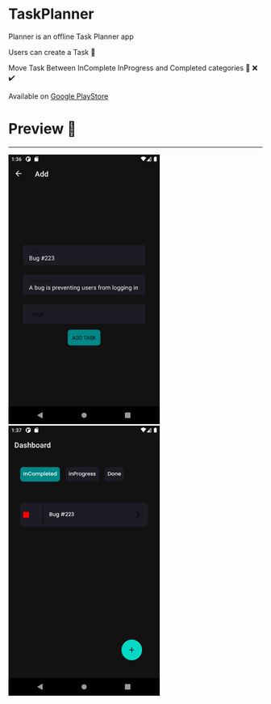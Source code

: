 # TaskPlanner


Planner is an offline Task Planner app  

Users can create a Task 📝

Move Task Between InComplete InProgress and Completed categories 🚀 ❌ ✔️




Available on [Google PlayStore](https://play.google.com/store/apps/details?id=com.ajayspace.taskplanner)

# Preview 👀

___________________________________________________________________________________________________________________________________________________________________________

<p float="left">
  
  <img src="https://github.com/ajay1271/TaskPlanner/blob/master/app/samples/Screenshot_1641283603.png" width="300" /> 
  <img src="https://github.com/ajay1271/TaskPlanner/blob/master/app/samples/Screenshot_1641283623.png" width="300" />
</p>

